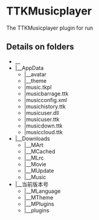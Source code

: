 # TTKMusicplayer
The TTKMusicplayer plugin for run

## Details on folders

* __
* |__AppData
  * |__avatar
  * |__theme
  * |music.tkpl
  * |musicbarrage.ttk
  * |musicconfig.xml
  * |musichistory.ttk
  * |musicuser.dll
  * |musicuser.ttk
  * |musicdown.ttk
  * |musiccloud.ttk
* |__Downloads
  * |__MArt
  * |__MCached
  * |__MLrc
  * |__Movie
  * |__MUpdate
  * |__Music
* |__当前版本号
  * |__MLanguage
  * |__MTheme
  * |__MPlugins
  * |__plugins